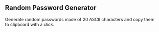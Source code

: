## Random Password Generator

Generate random passwords made of 20 ASCII characters and copy them to clipboard with a click.